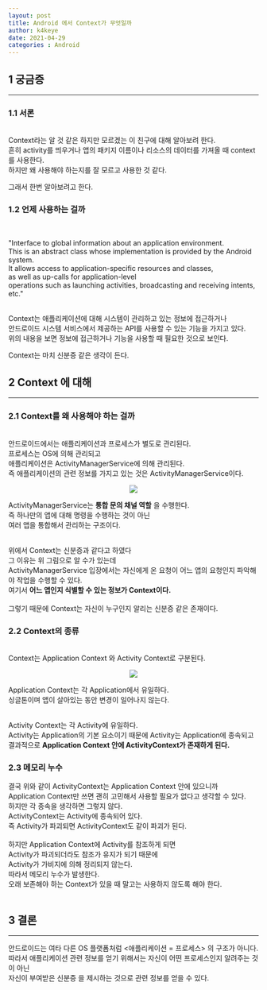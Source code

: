 ```yaml
---
layout: post
title: Android 에서 Context가 무엇일까
author: k4keye
date: 2021-04-29
categories : Android
---
```


## 1 궁금증
___
### **1.1 서론**
<br/>
Context라는 알 것 같은 하지만 모르겠는 이 친구에 대해 알아보려 한다.<br/>
흔히 activity를 띄우거나  앱의 패키지 이름이나 리소스의 데이터를 가져올 때 context를 사용한다.<br/>
하지만 왜 사용해야 하는지를 잘 모르고 사용한 것 같다.<br/>

그래서 한번 알아보려고 한다.

### **1.2 언제 사용하는 걸까**
<br/>

"Interface to global information about an application environment.<br/>
This is an abstract class whose implementation is provided by the Android system.<br/>
It allows access to application-specific resources and classes, <br/>
as well as up-calls for application-level <br/>
operations such as launching activities, broadcasting and receiving intents, etc."<br/><br/>

Context는 애플리케이션에 대해 시스템이 관리하고 있는 정보에 접근하거나<br/>
안드로이드 시스템 서비스에서 제공하는 API를 사용할 수 있는 기능을 가지고 있다.<br/>
​위의 내용을 보면 정보에 접근하거나 기능을 사용할 때 필요한 것으로 보인다.<br/>

Context는 마치 신분증 같은 생각이 든다.<br/>


## 2 Context 에 대해
___
### **2.1 Context를 왜 사용해야 하는 걸까**
<br/>
안드로이드에서는 애플리케이션과 프로세스가 별도로 관리된다.<br/>
프로세스는 OS에 의해 관리되고<br/>
애플리케이션은 ActivityManagerService에 의해 관리된다.<br/>
즉 애플리케이션의 관련 정보를 가지고 있는 것은 ActivityManagerService이다.<br/>

<p align="center">
    <img src="https://github.com/k4keye/k4keye.github.io/blob/master/images/android/ActivityManagerService.png?raw=true"/>
</p>

ActivityManagerService는 **통합 문의 채널 역할** 을 수행한다.<br/>
즉 하나만의 앱에 대해 명령을 수행하는 것이 아닌<br/>
여러 앱을 통합해서 관리하는 구조이다.<br/>
<br/>

위에서 Context는 신분증과 같다고 하였다<br/>
그 이유는 위 그림으로 알 수가 있는데<br/>
ActivityManagerService 입장에서는 자신에게 온 요청이 어느 앱의 요청인지 파악해야 작업을 수행할 수 있다.<br/>
여기서 **어느 앱인지 식별할 수 있는 정보가 Context이다.** <br/>
<br/>
그렇기 때문에 Context는 자신이 누구인지 알리는 신분증 같은 존재이다. <br/>

### **2.2 Context의 종류**
<br/>
Context는 Application Context 와 Activity Context로 구분된다.<br/>
<p align="center">
    <img src="https://github.com/k4keye/k4keye.github.io/blob/master/images/android/context.png?raw=true"/>
</p>

Application Context는 각 Application에서 유일하다.<br/>
싱글톤이며 앱이 살아있는 동안 변경이 일어나지 않는다.<br/>
<br/>

Activity Context는 각 Activity에 유일하다.<br/>
Activity는 Application의 기본 요소이기 때문에 Activity는 Application에 종속되고<br/>
결과적으로 **Application Context 안에 ActivityContext가 존재하게 된다.**<br/>

### **2.3 메모리 누수**
결국 위와 같이 ActivityContext는 Application Context 안에 있으니까<br/>
Application Context만 쓰면 괜히 고민해서 사용할 필요가 없다고 생각할 수 있다.<br/>
하지만 각 종속을 생각하면 그렇지 않다.<br/>
ActivityContext는 Activity에 종속되어 있다.<br/>
즉 Activity가 파괴되면 ActivityContext도 같이 파괴가 된다.<br/>
<br/>
하지만 Application Context에 Activity를 참조하게 되면<br/>
Activity가 파괴되더라도 참조가 유지가 되기 때문에<br/>
Activity가 가비지에 의해 정리되지 않는다.<br/>
따라서 메모리 누수가 발생한다.<br/>
오래 보존해야 하는 Context가 있을 때 말고는 사용하지 않도록 해야 한다.<br/>
<br/>

## 3 결론
___
안드로이드는 여타 다른 OS 플랫폼처럼 <애플리케이션 = 프로세스> 의 구조가 아니다.<br/>
따라서 애플리케이션 관련 정보를 얻기 위해서는 자신이 어떤 프로세스인지 알려주는 것이 아닌<br/>
자신이 부여받은 신분증 을 제시하는 것으로 관련 정보를 얻을 수 있다.<br/>
